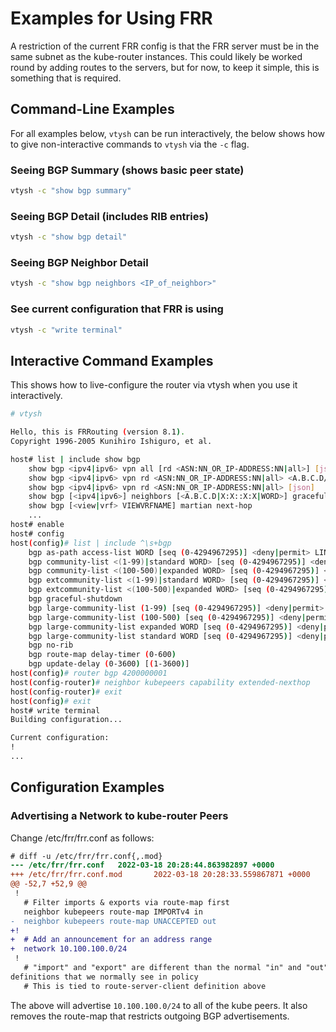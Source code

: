 # Examples for Using FRR

A restriction of the current FRR config is that the FRR server must be in the
same subnet as the kube-router instances. This could likely be worked round by
adding routes to the servers, but for now, to keep it simple, this is something
that is required.

## Command-Line Examples

For all examples below, `vtysh` can be run interactively, the below shows how to
give non-interactive commands to `vtysh` via the `-c` flag.

### Seeing BGP Summary (shows basic peer state)

```sh
vtysh -c "show bgp summary"
```

### Seeing BGP Detail (includes RIB entries)

```sh
vtysh -c "show bgp detail"
```

### Seeing BGP Neighbor Detail

```sh
vtysh -c "show bgp neighbors <IP_of_neighbor>"
```

### See current configuration that FRR is using

```sh
vtysh -c "write terminal"
```

## Interactive Command Examples

This shows how to live-configure the router via vtysh when you use it
interactively.

```sh
# vtysh

Hello, this is FRRouting (version 8.1).
Copyright 1996-2005 Kunihiro Ishiguro, et al.

host# list | include show bgp
    show bgp <ipv4|ipv6> vpn all [rd <ASN:NN_OR_IP-ADDRESS:NN|all>] [json]
    show bgp <ipv4|ipv6> vpn rd <ASN:NN_OR_IP-ADDRESS:NN|all> <A.B.C.D/M|X:X::X:X/M> [json]
    show bgp <ipv4|ipv6> vpn rd <ASN:NN_OR_IP-ADDRESS:NN|all> [json]
    show bgp [<ipv4|ipv6>] neighbors [<A.B.C.D|X:X::X:X|WORD>] graceful-restart [json]
    show bgp [<view|vrf> VIEWVRFNAME] martian next-hop
    ...
host# enable
host# config
host(config)# list | include ^\s+bgp
    bgp as-path access-list WORD [seq (0-4294967295)] <deny|permit> LINE...
    bgp community-list <(1-99)|standard WORD> [seq (0-4294967295)] <deny|permit> AA:NN...
    bgp community-list <(100-500)|expanded WORD> [seq (0-4294967295)] <deny|permit> AA:NN...
    bgp extcommunity-list <(1-99)|standard WORD> [seq (0-4294967295)] <deny|permit> AA:NN...
    bgp extcommunity-list <(100-500)|expanded WORD> [seq (0-4294967295)] <deny|permit> LINE...
    bgp graceful-shutdown
    bgp large-community-list (1-99) [seq (0-4294967295)] <deny|permit> AA:BB:CC...
    bgp large-community-list (100-500) [seq (0-4294967295)] <deny|permit> LINE...
    bgp large-community-list expanded WORD [seq (0-4294967295)] <deny|permit> LINE...
    bgp large-community-list standard WORD [seq (0-4294967295)] <deny|permit> AA:BB:CC...
    bgp no-rib
    bgp route-map delay-timer (0-600)
    bgp update-delay (0-3600) [(1-3600)]
host(config)# router bgp 4200000001
host(config-router)# neighbor kubepeers capability extended-nexthop
host(config-router)# exit
host(config)# exit
host# write terminal
Building configuration...

Current configuration:
!
...
```

## Configuration Examples

### Advertising a Network to kube-router Peers

Change /etc/frr/frr.conf as follows:

```diff
# diff -u /etc/frr/frr.conf{,.mod}
--- /etc/frr/frr.conf   2022-03-18 20:28:44.863982897 +0000
+++ /etc/frr/frr.conf.mod       2022-03-18 20:28:33.559867871 +0000
@@ -52,7 +52,9 @@
 !
   # Filter imports & exports via route-map first
   neighbor kubepeers route-map IMPORTv4 in
-  neighbor kubepeers route-map UNACCEPTED out
+!
+  # Add an announcement for an address range
+  network 10.100.100.0/24
 !
   # "import" and "export" are different than the normal "in" and "out"
definitions that we normally see in policy
   # This is tied to route-server-client definition above
```

The above will advertise `10.100.100.0/24` to all of the kube peers. It also
removes the route-map that restricts outgoing BGP advertisements.
